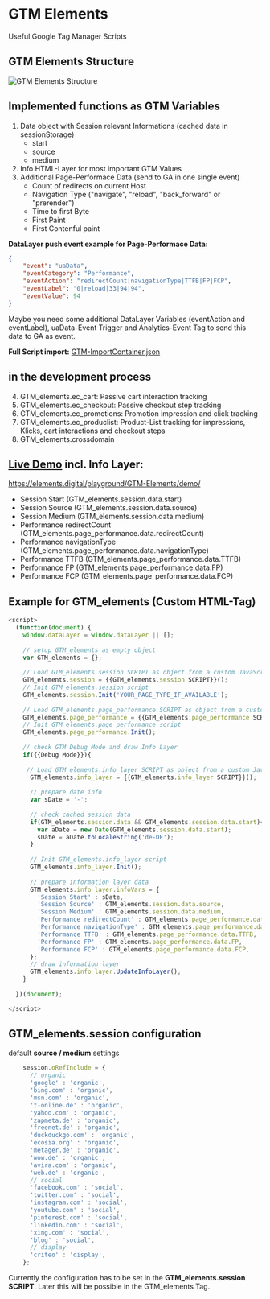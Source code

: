 # GTM Elements
Useful Google Tag Manager Scripts

## GTM Elements Structure
![GTM Elements Structure](https://raw.githubusercontent.com/hokata-elements/gtm-elements/master/img/GTM-elements-structure.png)

## Implemented functions as GTM Variables
1. Data object with Session relevant Informations (cached data in sessionStorage)
   - start
   - source
   - medium
2. Info HTML-Layer for most important GTM Values
3. Additional Page-Performace Data (send to GA in one single event)
   - Count of redirects on current Host
   - Navigation Type ("navigate", "reload", "back_forward" or "prerender")
   - Time to first Byte
   - First Paint
   - First Contenful paint
   
**DataLayer push event example for Page-Performace Data:**
```JSON
{
    "event": "uaData",
    "eventCategory": "Performance",
    "eventAction": "redirectCount|navigationType|TTFB|FP|FCP",
    "eventLabel": "0|reload|33|94|94",
    "eventValue": 94
}
```
Maybe you need some additional DataLayer Variables (eventAction and eventLabel),
uaData-Event Trigger and Analytics-Event Tag to send this data to GA as event.



**Full Script import:** [GTM-ImportContainer.json](https://github.com/hokata-elements/gtm-elements/blob/master/GTM-ImportContainer.json)

## in the development process
4. GTM_elements.ec_cart: Passive cart interaction tracking
5. GTM_elements.ec_checkout: Passive checkout step tracking
6. GTM_elements.ec_promotions: Promotion impression and click tracking
7. GTM_elements.ec_produclist: Product-List tracking for impressions, Klicks, cart interactions and checkout steps
8. GTM_elements.crossdomain

## [Live Demo](https://elements.digital/playground/GTM-Elements/demo/) incl. Info Layer:
https://elements.digital/playground/GTM-Elements/demo/
- Session Start (GTM_elements.session.data.start)
- Session Source (GTM_elements.session.data.source)
- Session Medium (GTM_elements.session.data.medium)
- Performance redirectCount (GTM_elements.page_performance.data.redirectCount)
- Performance navigationType (GTM_elements.page_performance.data.navigationType)
- Performance TTFB (GTM_elements.page_performance.data.TTFB)
- Performance FP (GTM_elements.page_performance.data.FP)
- Performance FCP (GTM_elements.page_performance.data.FCP)


## Example for GTM_elements (Custom HTML-Tag)
```JavaScript
<script>
  (function(document) {
    window.dataLayer = window.dataLayer || [];
    
    // setup GTM_elements as empty object
    var GTM_elements = {};
    
    // Load GTM_elements.session SCRIPT as object from a custom JavaScript Variable
    GTM_elements.session = {{GTM_elements.session SCRIPT}}();
    // Init GTM_elements.session script
    GTM_elements.session.Init('YOUR_PAGE_TYPE_IF_AVAILABLE');
    
    // Load GTM_elements.page_performance SCRIPT as object from a custom JavaScript Variable
    GTM_elements.page_performance = {{GTM_elements.page_performance SCRIPT}}();
    // Init GTM_elements.page_performance script
    GTM_elements.page_performance.Init();
    
    // check GTM Debug Mode and draw Info Layer
    if({{Debug Mode}}){
    
     // Load GTM_elements.info_layer SCRIPT as object from a custom JavaScript Variable
      GTM_elements.info_layer = {{GTM_elements.info_layer SCRIPT}}(); 
      
      // prepare date info
      var sDate = '-';
      
      // check cached session data
      if(GTM_elements.session.data && GTM_elements.session.data.start){
        var aDate = new Date(GTM_elements.session.data.start);
        sDate = aDate.toLocaleString('de-DE');
      }
      
      // Init GTM_elements.info_layer script
      GTM_elements.info_layer.Init();
      
      // prepare information layer data
      GTM_elements.info_layer.infoVars = {
        'Session Start' : sDate,
        'Session Source' : GTM_elements.session.data.source,
        'Session Medium' : GTM_elements.session.data.medium,
        'Performance redirectCount' : GTM_elements.page_performance.data.redirectCount,
        'Performance navigationType' : GTM_elements.page_performance.data.navigationType,
        'Performance TTFB' : GTM_elements.page_performance.data.TTFB,
        'Performance FP' : GTM_elements.page_performance.data.FP,
        'Performance FCP' : GTM_elements.page_performance.data.FCP,
      };
      // draw information layer
      GTM_elements.info_layer.UpdateInfoLayer();
    }
    
  })(document);

</script>
```

## GTM_elements.session configuration

default **source / medium** settings
```JavaScript
    session.oRefInclude = {
      // organic
      'google' : 'organic',
      'bing.com' : 'organic',
      'msn.com' : 'organic',
      't-online.de' : 'organic',
      'yahoo.com' : 'organic',
      'zapmeta.de' : 'organic',
      'freenet.de' : 'organic',
      'duckduckgo.com' : 'organic',
      'ecosia.org' : 'organic',
      'metager.de' : 'organic',
      'wow.de' : 'organic',
      'avira.com' : 'organic',
      'web.de' : 'organic',
      // social
      'facebook.com' : 'social',
      'twitter.com' : 'social',
      'instagram.com' : 'social',
      'youtube.com' : 'social',
      'pinterest.com' : 'social',
      'linkedin.com' : 'social',
      'xing.com' : 'social',
      'blog' : 'social',
      // display
      'criteo' : 'display',
    };
```
Currently the configuration has to be set in the **GTM_elements.session SCRIPT**. Later this will be possible in the GTM_elements Tag.